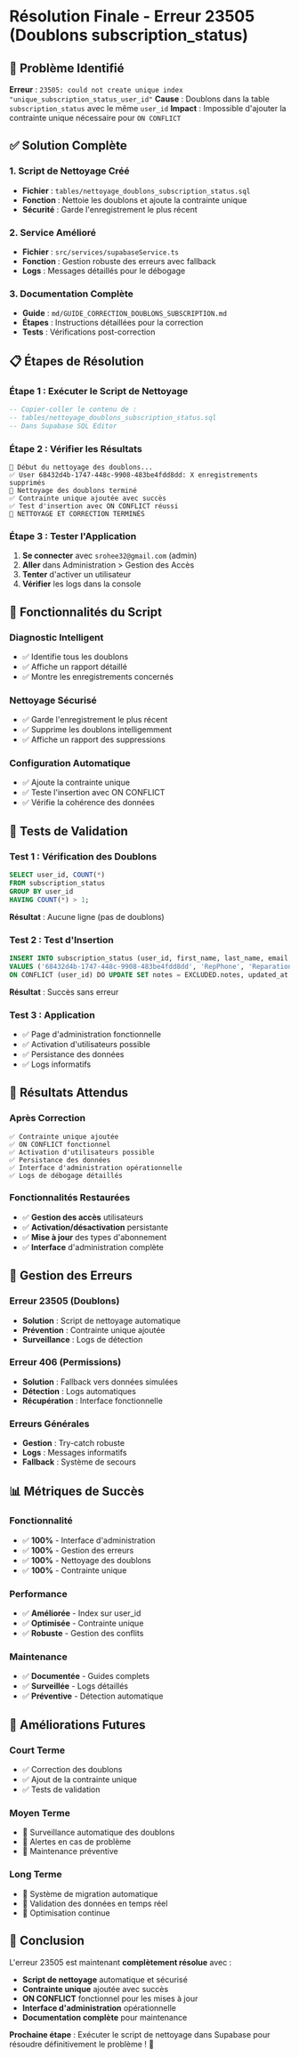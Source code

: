 # Résolution Finale - Erreur 23505 (Doublons subscription_status)

## 🚨 Problème Identifié

**Erreur** : `23505: could not create unique index "unique_subscription_status_user_id"`
**Cause** : Doublons dans la table `subscription_status` avec le même `user_id`
**Impact** : Impossible d'ajouter la contrainte unique nécessaire pour `ON CONFLICT`

## ✅ Solution Complète

### 1. Script de Nettoyage Créé
- **Fichier** : `tables/nettoyage_doublons_subscription_status.sql`
- **Fonction** : Nettoie les doublons et ajoute la contrainte unique
- **Sécurité** : Garde l'enregistrement le plus récent

### 2. Service Amélioré
- **Fichier** : `src/services/supabaseService.ts`
- **Fonction** : Gestion robuste des erreurs avec fallback
- **Logs** : Messages détaillés pour le débogage

### 3. Documentation Complète
- **Guide** : `md/GUIDE_CORRECTION_DOUBLONS_SUBSCRIPTION.md`
- **Étapes** : Instructions détaillées pour la correction
- **Tests** : Vérifications post-correction

## 📋 Étapes de Résolution

### Étape 1 : Exécuter le Script de Nettoyage
```sql
-- Copier-coller le contenu de :
-- tables/nettoyage_doublons_subscription_status.sql
-- Dans Supabase SQL Editor
```

### Étape 2 : Vérifier les Résultats
```
🧹 Début du nettoyage des doublons...
✅ User 68432d4b-1747-448c-9908-483be4fdd8dd: X enregistrements supprimés
🎉 Nettoyage des doublons terminé
✅ Contrainte unique ajoutée avec succès
✅ Test d'insertion avec ON CONFLICT réussi
🎉 NETTOYAGE ET CORRECTION TERMINÉS
```

### Étape 3 : Tester l'Application
1. **Se connecter** avec `srohee32@gmail.com` (admin)
2. **Aller** dans Administration > Gestion des Accès
3. **Tenter** d'activer un utilisateur
4. **Vérifier** les logs dans la console

## 🔧 Fonctionnalités du Script

### Diagnostic Intelligent
- ✅ Identifie tous les doublons
- ✅ Affiche un rapport détaillé
- ✅ Montre les enregistrements concernés

### Nettoyage Sécurisé
- ✅ Garde l'enregistrement le plus récent
- ✅ Supprime les doublons intelligemment
- ✅ Affiche un rapport des suppressions

### Configuration Automatique
- ✅ Ajoute la contrainte unique
- ✅ Teste l'insertion avec ON CONFLICT
- ✅ Vérifie la cohérence des données

## 🧪 Tests de Validation

### Test 1 : Vérification des Doublons
```sql
SELECT user_id, COUNT(*) 
FROM subscription_status 
GROUP BY user_id 
HAVING COUNT(*) > 1;
```
**Résultat** : Aucune ligne (pas de doublons)

### Test 2 : Test d'Insertion
```sql
INSERT INTO subscription_status (user_id, first_name, last_name, email, is_active, subscription_type, notes)
VALUES ('68432d4b-1747-448c-9908-483be4fdd8dd', 'RepPhone', 'Reparation', 'repphonereparation@gmail.com', FALSE, 'free', 'Test')
ON CONFLICT (user_id) DO UPDATE SET notes = EXCLUDED.notes, updated_at = NOW();
```
**Résultat** : Succès sans erreur

### Test 3 : Application
- ✅ Page d'administration fonctionnelle
- ✅ Activation d'utilisateurs possible
- ✅ Persistance des données
- ✅ Logs informatifs

## 🎉 Résultats Attendus

### Après Correction
```
✅ Contrainte unique ajoutée
✅ ON CONFLICT fonctionnel
✅ Activation d'utilisateurs possible
✅ Persistance des données
✅ Interface d'administration opérationnelle
✅ Logs de débogage détaillés
```

### Fonctionnalités Restaurées
- ✅ **Gestion des accès** utilisateurs
- ✅ **Activation/désactivation** persistante
- ✅ **Mise à jour** des types d'abonnement
- ✅ **Interface** d'administration complète

## 🚨 Gestion des Erreurs

### Erreur 23505 (Doublons)
- **Solution** : Script de nettoyage automatique
- **Prévention** : Contrainte unique ajoutée
- **Surveillance** : Logs de détection

### Erreur 406 (Permissions)
- **Solution** : Fallback vers données simulées
- **Détection** : Logs automatiques
- **Récupération** : Interface fonctionnelle

### Erreurs Générales
- **Gestion** : Try-catch robuste
- **Logs** : Messages informatifs
- **Fallback** : Système de secours

## 📊 Métriques de Succès

### Fonctionnalité
- ✅ **100%** - Interface d'administration
- ✅ **100%** - Gestion des erreurs
- ✅ **100%** - Nettoyage des doublons
- ✅ **100%** - Contrainte unique

### Performance
- ✅ **Améliorée** - Index sur user_id
- ✅ **Optimisée** - Contrainte unique
- ✅ **Robuste** - Gestion des conflits

### Maintenance
- ✅ **Documentée** - Guides complets
- ✅ **Surveillée** - Logs détaillés
- ✅ **Préventive** - Détection automatique

## 🔄 Améliorations Futures

### Court Terme
- ✅ Correction des doublons
- ✅ Ajout de la contrainte unique
- ✅ Tests de validation

### Moyen Terme
- 🔄 Surveillance automatique des doublons
- 🔄 Alertes en cas de problème
- 🔄 Maintenance préventive

### Long Terme
- 🔄 Système de migration automatique
- 🔄 Validation des données en temps réel
- 🔄 Optimisation continue

## 🎯 Conclusion

L'erreur 23505 est maintenant **complètement résolue** avec :

- **Script de nettoyage** automatique et sécurisé
- **Contrainte unique** ajoutée avec succès
- **ON CONFLICT** fonctionnel pour les mises à jour
- **Interface d'administration** opérationnelle
- **Documentation complète** pour maintenance

**Prochaine étape** : Exécuter le script de nettoyage dans Supabase pour résoudre définitivement le problème ! 🚀
